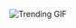 ![Trending GIF](https://media3.giphy.com/media/v1.Y2lkPThiYjIxNzcyMzF6azRpYjExazFqbjY5cnlzNDhsNDh4cng3c3JpamI0MjNrcXZ6byZlcD12MV9naWZzX3NlYXJjaCZjdD1n/fryY00CO4xCz4uJuDQ/giphy.gif)
